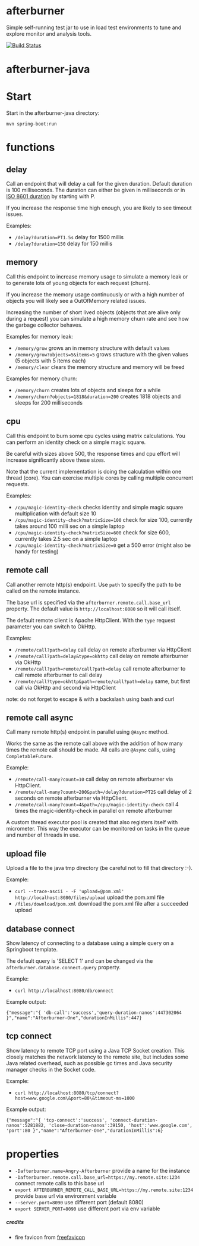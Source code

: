 # afterburner

Simple self-running test jar to use in load test environments to tune and explore monitor and analysis tools.

[![Build Status](https://travis-ci.com/stokpop/afterburner.svg?branch=master)](https://travis-ci.com/stokpop/afterburner)

# afterburner-java

# Start
Start in the afterburner-java directory:
    
    mvn spring-boot:run
    
# functions

## delay
Call an endpoint that will delay a call for the given duration. Default duration is 100 milliseconds.
The duration can either be given in milliseconds or in [ISO 8601 duration](https://en.wikipedia.org/wiki/ISO_8601#Durations) by starting with P.

If you increase the response time high enough, you are likely to see timeout issues.

Examples:
* `/delay?duration=PT1.5s` delay for 1500 millis
* `/delay?duration=150` delay for 150 millis

## memory
Call this endpoint to increase memory usage to simulate a memory leak or to generate lots of young objects for each request (churn). 

If you increase the memory usage continuously or with a high number of objects you will likely see a OutOfMemory related issues.

Increasing the number of short lived objects (objects that are alive only during a request) you can simulate a high
memory churn rate and see how the garbage collector behaves.

Examples for memory leak:
* `/memory/grow` grows an in memory structure with default values
* `/memory/grow?objects=5&items=5` grows structure with the given values (5 objects with 5 items each)
* `/memory/clear` clears the memory structure and memory will be freed

Examples for memory churn:
* `/memory/churn` creates lots of objects and sleeps for a while
* `/memory/churn?objects=1818&duration=200` creates 1818 objects and sleeps for 200 milliseconds

## cpu
Call this endpoint to burn some cpu cycles using matrix calculations.
You can perform an identity check on a simple magic square. 

Be careful with sizes above 500, 
the response times and cpu effort will increase significantly above these sizes.

Note that the current implementation is doing the calculation within one thread (core).
You can exercise multiple cores by calling multiple concurrent requests.

Examples:
* `/cpu/magic-identity-check` checks identity and simple magic square multiplication with default size 10
* `/cpu/magic-identity-check?matrixSize=100` check for size 100, currently takes around 100 milli sec on a simple laptop
* `/cpu/magic-identity-check?matrixSize=600` check for size 600, currently takes 2.5 sec on a simple laptop
* `/cpu/magic-identity-check?matrixSize=0` get a 500 error (might also be handy for testing)

## remote call
Call another remote http(s) endpoint. Use `path` to specify the path to be called on the remote
instance. 

The base url is specified via the `afterburner.remote.call.base_url` property. The default value is
`http://localhost:8080` so it will call itself.

The default remote client is Apache HttpClient. With the `type` request parameter you can switch to OkHttp.

Examples:
* `/remote/call?path=delay` call delay on remote afterburner via HttpClient
* `/remote/call?path=delay&type=okhttp` call delay on remote afterburner via OkHttp
* `/remote/call?path=remote/call?path=delay` call remote afterburner to call remote afterburner to call delay
* `/remote/call?type=okhttp&path=remote/call?path=delay` same, but first call via OkHttp and second via HttpClient

note: do not forget to escape & with a backslash using bash and curl

## remote call async
Call many remote http(s) endpoint in parallel using `@Async` method.

Works the same as the remote call above with the addition of how many times
the remote call should be made. All calls are `@Async` calls, using `CompletableFuture`.

Example:
* `/remote/call-many?count=10` call delay on remote afterburner via HttpClient.
* `/remote/call-many?count=200&path=/delay?duration=PT2S` call delay of 2 seconds on remote afterburner via HttpClient.
* `/remote/call-many?count=4&path=/cpu/magic-identity-check` call 4 times the magic-identity-check in parallel on remote afterburner

A custom thread executor pool is created that also registers itself with micrometer.
This way the executor can be monitored on tasks in the queue and number of threads in use.

## upload file
Upload a file to the java tmp directory (be careful not to fill that directory :-).

Example:
* `curl --trace-ascii - -F 'upload=@pom.xml' http://localhost:8080/files/upload` upload the pom.xml file
* `/files/download/pom.xml` download the pom.xml file after a succeeded upload

## database connect

Show latency of connecting to a database using a simple query on a Springboot template.

The default query is 'SELECT 1' and can be changed via the `afterburner.database.connect.query` property.

Example:
* `curl http://localhost:8080/db/connect`

Example output:
   
    {"message":"{ 'db-call':'success','query-duration-nanos':447302064 }","name":"Afterburner-One","durationInMillis":447}

## tcp connect

Show latency to remote TCP port using a Java TCP Socket creation.
This closely matches the network latency to the remote site, but includes 
some Java related overhead, such as possible gc times and Java security manager
checks in the Socket code.

Example: 
* `curl http://localhost:8080/tcp/connect?host=www.google.com\&port=80\&timeout-ms=1000`

Example output:

    {"message":"{ 'tcp-connect':'success', 'connect-duration-nanos':5281882, 'close-duration-nanos':39150, 'host':'www.google.com', 'port':80 }","name":"Afterburner-One","durationInMillis":6}
 

# properties
* `-Dafterburner.name=Angry-Afterburner` provide a name for the instance
* `-Dafterburner.remote.call.base_url=https://my.remote.site:1234` connect remote calls to this base url
* `export AFTERBURNER_REMOTE_CALL_BASE_URL=https://my.remote.site:1234` provide base url via environment variable
* `--server.port=8090` use different port (default 8080)
* `export SERVER_PORT=8090` use different port via env variable

##### credits
* fire favicon from [freefavicon](http://www.freefavicon.com)
